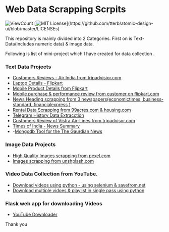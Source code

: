 # Web Data Scrapping Scrpits 

![ViewCount](https://views.whatilearened.today/views/github/senhorinfinito/scrappers.svg?cache=remove)
[![MIT License](https://img.shields.io/apm/l/atomic-design-ui.svg?)](https://github.com/tterb/atomic-design-ui/blob/master/LICENSEs)

This repository is mainly divided into 2  Categories. First on is Text-Data(includes numeric data) & image data. 

Following is list of mini-project which I have created for data collection . 
### Text Data Projects 
   - [Customers Reviews - Air India from tripadvisior.com](https://github.com/senhorinfinito/scrappers/tree/main/Text-Data-Scrapping/air_india). 
   - [Laptop Details - Flipkart](https://github.com/senhorinfinito/scrappers/tree/main/Text-Data-Scrapping/laptop_details)
   - [Mobile Product Details from Flipkart](https://github.com/senhorinfinito/scrappers/tree/main/Text-Data-Scrapping/mobile_details)
   - [Mobile purchase & performance review from customer on flipkart.com](https://github.com/senhorinfinito/scrappers/tree/main/Text-Data-Scrapping/mobile_review)
   - [News Heading scrapping from 3 newspapers(economictimes, business-standard, financialexpress )](https://github.com/senhorinfinito/scrappers/tree/main/Text-Data-Scrapping/news_headings)
   - [Rental Data Scrapping from 99acres.com & housing.com](https://github.com/senhorinfinito/scrappers/tree/main/Text-Data-Scrapping/rental_analysis)
   - [Telegram History Data Extracction](https://github.com/senhorinfinito/scrappers/tree/main/Text-Data-Scrapping/telegram_chat)
   - [Customers Review of Vistra Air-Lines from tripadvisor.com](https://github.com/senhorinfinito/scrappers/tree/main/Text-Data-Scrapping/vistra_review)
   - [Times of India - News Summary](https://github.com/senhorinfinito/scrappers/blob/main/Text-Data-Scrapping/times-of-india-news/times-of-india.ipynb)
   - -[Mongodb Tool for the The Gaurdian News]()  
### Image Data Projects 
   - [High Quality Images scrapping from pexel.com](https://github.com/senhorinfinito/scrappers/blob/main/Images-Data-Scrapping/pexels_script.ipynb)
   - [Images scrapping from unshplash.com](https://github.com/senhorinfinito/scrappers/blob/main/Images-Data-Scrapping/unsplash%20.ipynb)

### Video Data Collection from YouTube.
   - [Download videos using python -  using selenium & savefrom.net](https://github.com/senhorinfinito/scrappers/blob/main/Images-Data-Scrapping/video-downloading/video_1080_downloader.ipynb)
   - [Download multiple vidoes & playlist in single pass using python](https://github.com/senhorinfinito/scrappers/blob/main/Images-Data-Scrapping/video-downloading/pytube_updated.ipynb)

### Flask web app for downloading Videos

  - [YouTube  Downloader](https://youtube-downloader-python.herokuapp.com/)


Thank you
